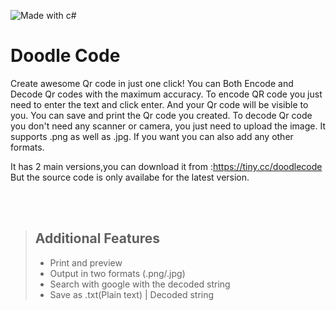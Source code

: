 ![Made with c#](https://lh3.googleusercontent.com/tegUFbt15vIEYHhlP63U5n6aQ71XJAq5RcPiIExaHiAjkoWZ_5oSVfB4owL3vjmND8-P6w=s170)

# Doodle Code
Create awesome Qr code in just one click! You can Both Encode and Decode Qr codes with the maximum accuracy.
To encode QR code you just need to enter the text and click enter. And your Qr code will be visible to you.
You can save and print the Qr code you created. To decode Qr code you don't need any scanner or camera, you just need to upload 
the image. It supports .png as well as .jpg. If you want you can also add any other formats.

It has 2 main versions,you can download it from :https://tiny.cc/doodlecode
But the source code is only availabe for the latest version. 

<br>
<br>

> ## Additional Features
> * Print and preview
> * Output in two formats (.png/.jpg)
> * Search with google with the decoded string
> * Save as .txt(Plain text) | Decoded string
